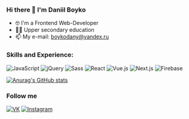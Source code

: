 ### Hi there 👋  I'm Daniil Boyko
- 🤓 I'm a Frontend Web-Developer
- 👨‍🎓 Upper secondary education
- 📫 My e-mail: boykodany@yandex.ru

### Skills and Experience:
![JavaScript](https://img.shields.io/badge/JavaScript-F7DF1E.svg?style=for-the-badge&logo=JavaScript&logoColor=black)
![jQuery](https://img.shields.io/badge/jQuery-0769AD.svg?style=for-the-badge&logo=jQuery&logoColor=white)
![Sass](https://img.shields.io/badge/Sass-CC6699.svg?style=for-the-badge&logo=Sass&logoColor=white)
![React](https://img.shields.io/badge/React-61DAFB.svg?style=for-the-badge&logo=React&logoColor=black)
![Vue.js](https://img.shields.io/badge/Vue.js-4FC08D.svg?style=for-the-badge&logo=vue-dot-js&logoColor=white)
![Next.js](https://img.shields.io/badge/Next.js-000000.svg?style=for-the-badge&logo=next-dot-js&logoColor=white)
![Firebase](https://img.shields.io/badge/Firebase-FFCA28.svg?style=for-the-badge&logo=Firebase&logoColor=black)

[![Anurag's GitHub stats](https://github-readme-stats.vercel.app/api?username=daniil161russ&show_icons=true&theme=synthwave)](https://github.com/anuraghazra/github-readme-stats)


### Follow me
[![VK](https://img.shields.io/badge/VK-4680C2.svg?style=for-the-badge&logo=VK&logoColor=white)](https://vk.com/daniil161russ)
[![Instagram](https://img.shields.io/badge/Instagram-E4405F.svg?style=for-the-badge&logo=Instagram&logoColor=white)](https://www.instagram.com/dannil161rus/)



<!--
**Daniil161russ/daniil161russ** is a ✨ _special_ ✨ repository because its `README.md` (this file) appears on your GitHub profile.

Here are some ideas to get you started:

- 🔭 I’m currently working on ...
- 🌱 I’m currently learning ...
- 👯 I’m looking to collaborate on ...
- 🤔 I’m looking for help with ...
- 💬 Ask me about ...
- 📫 How to reach me: ...
- 😄 Pronouns: ...
- ⚡ Fun fact: ...
-->
